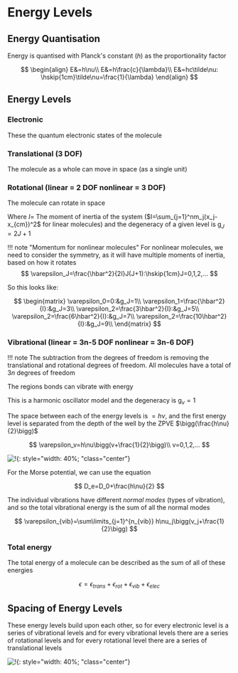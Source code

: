 # Energy Levels

## Energy Quantisation

Energy is quantised with Planck's constant ($h$) as the proportionality factor

$$
\begin{align}
E&=h\nu\\
E&=h\frac{c}{\lambda}\\
E&=hc\tilde\nu: \hskip{1cm}\tilde\nu=\frac{1}{\lambda}
\end{align}
$$

## Energy Levels

### Electronic

These the quantum electronic states of the molecule

### Translational (3 DOF)

The molecule as a whole can move in space (as a single unit)

### Rotational (linear = 2 DOF nonlinear = 3 DOF)

The molecule can rotate in space

Where $I=$ The moment of inertia of the system ($I=\sum_{j=1}^nm_j(x_j-x_{cm})^2$ for linear molecules) and the degeneracy of a given level is $\mathrm{g}_J=2J+1$

!!! note "Momentum for nonlinear molecules"
	For nonlinear molecules, we need to consider the symmetry, as it will have multiple moments of inertia, based on how it rotates
$$
\varepsilon_J=\frac{\hbar^2}{2I}J(J+1):\hskip{1cm}J=0,1,2,...
$$

So this looks like:

$$
\begin{matrix}
\varepsilon_0=0:&g_J=1\\
\varepsilon_1=\frac{\hbar^2}{I}:&g_J=3\\
\varepsilon_2=\frac{3\hbar^2}{I}:&g_J=5\\
\varepsilon_2=\frac{6\hbar^2}{I}:&g_J=7\\
\varepsilon_2=\frac{10\hbar^2}{I}:&g_J=9\\
\end{matrix}
$$

### Vibrational  (linear = 3n-5 DOF nonlinear = 3n-6 DOF)

!!! note
	The subtraction from the degrees of freedom is removing the translational and rotational degrees of freedom. All molecules have a total of $3n$ degrees of freedom

The regions bonds can vibrate with energy

This is a harmonic oscillator model and the degeneracy is $\mathrm{g}_v=1$

The space between each of the energy levels is $=h\nu$, and the first energy level is separated from the depth of the well by the ZPVE $\bigg(\frac{h\nu}{2}\bigg)$

$$
\varepsilon_v=h\nu\bigg(v+\frac{1}{2}\bigg)\\
v=0,1,2,...
$$

![!](https://chem.libretexts.org/@api/deki/files/55788/800px-Morse-potential.png?revision=2&size=bestfit&width=505&height=417){: style="width: 40%; "class="center"}

For the Morse potential, we can use the equation

$$
D_e=D_0+\frac{h\nu}{2}
$$

The individual vibrations have different *normal modes* (types of vibration), and so the total vibrational energy is the sum of all the normal modes

$$
\varepsilon_{vib}=\sum\limits_{j=1}^{n_{vib}} h\nu_j\bigg(v_j+\frac{1}{2}\bigg)
$$

### Total energy

The total energy of a molecule can be described as the sum of all of these energies

$$
\epsilon=\epsilon_{trans}+\epsilon_{rot}+\epsilon_{vib}+\epsilon_{elec}
$$

## Spacing of Energy Levels

These energy levels build upon each other, so for every electronic level is a series of vibrational levels and for every vibrational levels there are a series of rotational levels and for every rotational level there are a series of translational levels

![!](https://www.researchgate.net/profile/Julien_Lam/publication/286923219/figure/fig16/AS:614360368046089@1523486334364/Diagram-for-the-molecular-energy-levels.png){: style="width: 40%; "class="center"}
